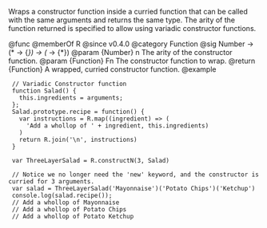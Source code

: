 Wraps a constructor function inside a curried function that can be called
with the same arguments and returns the same type. The arity of the function
returned is specified to allow using variadic constructor functions.

@func
@memberOf R
@since v0.4.0
@category Function
@sig Number -> (* -> {*}) -> (* -> {*})
@param {Number} n The arity of the constructor function.
@param {Function} Fn The constructor function to wrap.
@return {Function} A wrapped, curried constructor function.
@example

     // Variadic Constructor function
     function Salad() {
       this.ingredients = arguments;
     };
     Salad.prototype.recipe = function() {
       var instructions = R.map((ingredient) => (
         'Add a whollop of ' + ingredient, this.ingredients)
       )
       return R.join('\n', instructions)
     }

     var ThreeLayerSalad = R.constructN(3, Salad)

     // Notice we no longer need the 'new' keyword, and the constructor is curried for 3 arguments.
     var salad = ThreeLayerSalad('Mayonnaise')('Potato Chips')('Ketchup')
     console.log(salad.recipe());
     // Add a whollop of Mayonnaise
     // Add a whollop of Potato Chips
     // Add a whollop of Potato Ketchup
